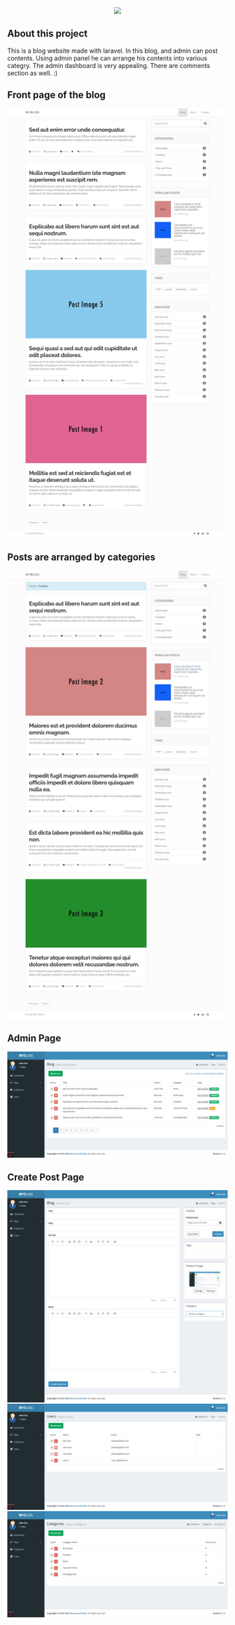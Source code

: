 <p align="center"><img src="https://laravel.com/assets/img/components/logo-laravel.svg"></p>

## About this project


This is a blog website made with laravel. In this blog, and admin can post contents. Using admin panel he can arrange his contents into various categry. The admin dashboard is very appealing. There are comments section as well. :)


## Front page of the blog

<img src = "website_pics/FireShot Capture 043 - MyBlog - My Awesome Blog - 127.0.0.1.png">

## Posts are arranged by categories

<img src = "website_pics/FireShot Capture 046 - MyBlog - My Awesome Blog - 127.0.0.1.png">


## Admin Page

<img src = "website_pics/FireShot Capture 049 - MyBlog-Blog index - 127.0.0.1.png">


## Create Post Page

<img src = "website_pics/FireShot Capture 052 - MyBlog - Add new post - 127.0.0.1.png">

<img src = "website_pics/FireShot Capture 055 - MyBlog - Users - 127.0.0.1.png">

<img src = "website_pics/FireShot Capture 058 - MyBlog - Categories - 127.0.0.1.png">
